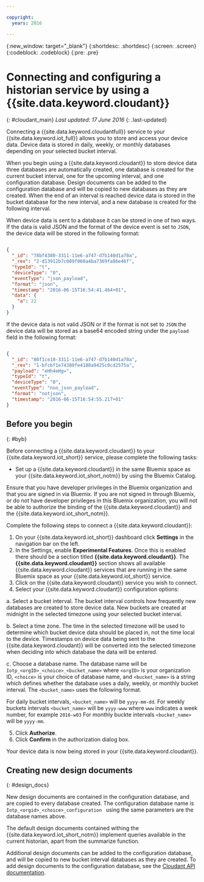 ```yaml
---

copyright:
  years: 2016

---
```


{:new_window: target="\_blank"}
{:shortdesc: .shortdesc}
{:screen: .screen}
{:codeblock: .codeblock}
{:pre: .pre}

# Connecting and configuring a historian service by using a {{site.data.keyword.cloudant}}  
{: #cloudant_main}
*Last updated: 17 June 2016*
{: .last-updated}

Connecting a {{site.data.keyword.cloudantfull}} service to your {{site.data.keyword.iot_full}} allows you to store and access your device data. Device data is stored in daily, weekly, or monthly databases depending on your selected bucket interval.

When you begin using a {{site.data.keyword.cloudant}} to store device data three databases are automatically created, one database is created for the current bucket interval, one for the upcoming interval, and one configuration database. Design documents can be added to the configuration database and will be copied to new databases as they are created. When the end of an interval is reached device data is stored in the bucket database for the new interval, and a new database is created for the following interval.

When device data is sent to a database it can be stored in one of two ways. If the data is valid JSON and the format of the device event is set to `JSON`, the device data will be stored in the following format:

```json

{
  "_id": "78bf4380-3311-11e6-a747-d7b140d1a70a",
  "_rev": "2-d13912b7c089f060a4ba7369fa86e46f",
  "typeId": "t",
  "deviceType": "0",
  "eventType": "json_payload",
  "format": "json",
  "timestamp": "2016-06-15T16:54:41.464+01",
  "data": {
    "a": 22
  }
}

```

If the device data is not valid JSON or if the format is not set to `JSON` the device data will be stored as a base64 encoded string under the `payload` field in the following format:

```json

{
  "_id": "80f1ce10-3311-11e6-a747-d7b140d1a70a",
  "_rev": "1-bfcbf1e74389fe4188a9425c0cd2575a",
  "payload": "eHh4eHg=",
  "typeId": "t",
  "deviceType": "0",
  "eventType": "non_json_payload",
  "format": "notjson",
  "timestamp": "2016-06-15T16:54:55.217+01"
}

```

## Before you begin  
{: #byb}

Before connecting a {{site.data.keyword.cloudant}} to your {{site.data.keyword.iot_short}} service, please complete the following tasks:

- Set up a {{site.data.keyword.cloudant}} in the same Bluemix space as your {{site.data.keyword.iot_short_notm}} by using the Bluemix Catalog.

Ensure that you have developer privileges in the Bluemix organization and that you are signed in via Bluemix. If you are not signed in through Bluemix, or do not have developer privileges in this Bluemix organization, you will not be able to authorize the binding of the {{site.data.keyword.cloudant}} and the {{site.data.keyword.iot_short_notm}}.

Complete the following steps to connect a {{site.data.keyword.cloudant}}:

1. On your {{site.data.keyword.iot_short}} dashboard click **Settings** in the navigation bar on the left.
2. In the Settings, enable **Experimental Features**. Once this is enabled there should be a section titled **{{site.data.keyword.cloudant}}**. The **{{site.data.keyword.cloudant}}** section shows all available {{site.data.keyword.cloudant}} services that are running in the same Bluemix space as your {{site.data.keyword.iot_short}} service.
3. Click on the {{site.data.keyword.cloudant}} service you wish to connect.
4. Select your {{site.data.keyword.cloudant}} configuration options:

  a. Select a bucket interval. The bucket interval controls how frequently new databases are created to store device data. New buckets are created at midnight in the selected timezone using your selected bucket interval.

  b. Select a time zone. The time in the selected timezone will be used to determine which bucket device data should be placed in, not the time local to the device. Timestamps on device data being sent to the {{site.data.keyword.cloudant}} will be converted into the selected timezone when deciding into which database the data will be entered.

  c. Choose a database name. The database name will be `Iotp_<orgID>_<choice>_<bucket_name>` where `<orgID>` is your organization ID, `<choice>` is your choice of database name, and `<bucket_name>` is a string which defines whether the database uses a daily, weekly, or monthly bucket interval. The `<bucket_name>` uses the following format.

  For daily bucket intervals, `<bucket_name>` will be `yyyy-mm-dd`.
  For weekly buckets intervals  `<bucket_name>` will be `yyyy-www` where `www` indicates a week number, for example `2016-w03`
  For monthly buckte intervals `<bucket_name>` will be `yyyy-mm`.

5. Click **Authorize**.
6. Click **Confirm** in the authorization dialog box.

Your device data is now being stored in your {{site.data.keyword.cloudant}}.

## Creating new design documents  
{: #design_docs}

New design documents are contained in the configuration database, and are copied to every database created. The configuration database name is `Iotp_<orgid>_<choice>_configuration
` using the same parameters are the database names above.

The default design documents contained withing the {{site.data.keyword.iot_short_notm}} implement queries available in the current historian, apart from the summarize function.

Additional design documents can be added to the configuration database, and will be copied to new bucket interval databases as they are created. To add design documents to the configuration database, see the [Cloudant API documentation](https://docs.cloudant.com/document.html).

<!--  # Related links
{: #rellinks}
* [Querying your {{site.data.keyword.cloudant}}](link) -->
